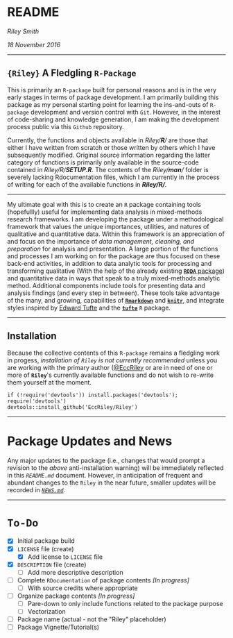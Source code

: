 # README

_Riley Smith_

_18 November 2016_

-----

## `{Riley}` A Fledgling `R-Package`

This is primarily an `R-package` built for personal reasons and is in the very early stages in terms of package development. I am primarily building this package as my personal starting point for learning the ins-and-outs of `R-package` development and version control with `Git`. However, in the interest of code-sharing and knowledge generation, I am making the development process public via this `Github` repository.

Currently, the functions and objects available in _Riley/**R**/_ are those that either I have written from scratch or those written by others which I have subsequently modified. Original source information regarding the latter category of functions is primarily only available in the source-code contained in _Riley/R/**SETUP.R**_. The contents of the _Riley/**man**/_ folder is severely lacking Rdocumentation files, which I am currently in the process of writing for each of the available functions in _**Riley/R/**_. 

-----

My ultimate goal with this is to create an `R` package containing tools (hopefullly) useful for implementing data analysis in mixed-methods research frameworks. I am developing the package under a methodological framework that values the unique importances, utilities, and natures of qualitative and quantitative data. Within this framework is an appreciation of and focus on the importance of _data management, cleaning, and preparation_ for analysis and presentation. A large portion of the functions and processes I am working on for the package are thus focused on these back-end activities, in addition to data analytic tools for processing and transforming qualitative (With the help of the already existing [**`RQDA`** package](http://rqda.r-forge.r-project.org)) and quantitative data in ways that speak to a truly mixed-methods analytic method. Additional components include tools for presenting data and analysis findings (and every step in between). These tools take advantage of the many, and growing, capabilities of [**`Rmarkdown`**](http://rmarkdown.rstudio.com) and [**`knitr`**](http://yihui.name/knitr/), and integrate styles inspired by [Edward Tufte](https://www.edwardtufte.com/tufte/) and the [**`tufte`**](https://cran.r-project.org/web/packages/tufte/index.html) `R` package.

-----

## Installation

Because the collective contents of this `R-package` remains a fledgling work in progess, _installation of `Riley` is not currently recommended_ unless you are working with the primary author ([@EccRiley](https://github.com/EccRiley) or are in need of one or more of **`Riley`**'s currently available functions and do not wish to re-write them yourself at the moment. 

```{r eval=FALSE}
if (!require('devtools')) install.packages('devtools'); require('devtools')
devtools::install_github('EccRiley/Riley')
```

-----

# Package Updates and News

Any major updates to the package (i.e., changes that would prompt a revision to the _above_ anti-installation warning) will be immediately reflected in this _`README.md`_ document. However, in anticipation of frequent and abundant changes to the `Riley` in the near future, smaller updates will be recorded in [_`NEWS.md`_](NEWS.md).


-----

# `To-Do`

- [x] Initial package build
- [x] `LICENSE` file (create)
    - [x] Add license to `LICENSE` file
- [x] `DESCRIPTION` file (create)
    - [ ] Add more descriptive description
- [ ] Complete `RDocumentation` of package contents _[In progress]_
    - [ ] With source credits where appropriate
- [ ] Organize package contents _[In progress]_
    - [ ] Pare-down to only include functions related to the package purpose
    - [ ] Vectorization
- [ ] Package name (actual - not the "Riley" placeholder)
- [ ] Package Vignette/Tutorial(s)

